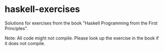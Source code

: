 # haskell-exercises

Solutions for exercises from the book "Haskell Programming from the First Principles".


Note: All code might not compile. Please look up the exercise in the book if it does not compile.
